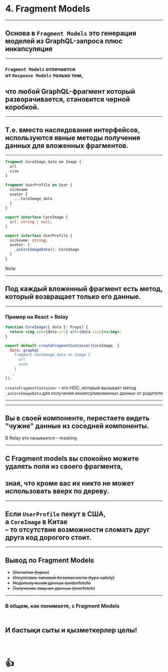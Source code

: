 # 4. Fragment Models

-----

## Основа в `Fragment Models` это генерация моделей из GraphQL-запроса плюс <span class="green">инкапсуляция</span>

-----

### `Fragment Models` отличается <br/>от `Response Models` только тем,

## что любой GraphQL-фрагмент который разворачивается, становится черной коробкой. <!-- .element: class="fragment green" -->

-----

## Т.е. вместо наследования интерфейсов, используются явные методы получения данных для вложенных фрагментов.

-----

```graphql
fragment CoreImage_data on Image {
  url
  size
}

fragment UserProfile on User {
  nickname
  avatar {
    ...CoreImage_data
  }
}

```

```typescript
export interface CoreImage {
  url: string | null;
}

export interface UserProfile {
  nickname: string;
  avatar: {
    _asCoreImageData(): CoreImage
  }
}

```

<span class="fragment" data-code-focus="9" data-code-block="1" />
<span class="fragment" data-code-focus="8" data-code-block="2" />

Note:
<!-- ```graphql
fragment UserProfile on User {
  ...AppPic
}

# Squares App fragment
fragment AppPic on HasPicture {
  squarePic: picture(style: SQUARE) {
    ...CoreImage
  }
}
```

```java
// Shared across apps
interface UserProfile {
  AppPic asAppPic();
}
interface CoreImage { ... }

// Squares App model
interface AppPic {
  SquarePic getSquarePic();

  interface SquarePic {
    CoreImage asCoreImage();
  }
}
``` -->

-----

## Под каждый вложенный фрагмент есть метод, который возвращает только его данные.

-----

### Пример на React + Relay

```jsx
function CoreImage({ data }: Props) {
  return <img src={data.url} alt={data.size}></img>;
}

export default createFragmentContainer(CoreImage, {
  data: graphql`
    fragment CoreImage_data on Image {
      url
      size
    }
  `,
});

```

<span class="fragment" data-code-focus="5" data-code-block="1">
  <code>createFragmentContainer</code> – это HOC, который вызывает метод <code>_asCoreImageData</code> для получения инкапсулированных данных от родителя
</span>

-----

<span class="fragment" style="position: absolute; width: 100%; margin-left: -50%">
  <img src="./fmodel1.svg" class="plain" />
</span>
  
<span class="fragment" style="position: absolute; width: 100%; margin-left: -50%">
  <img src="./fmodel2.svg" class="plain" />
</span>

<span class="fragment" style="position: absolute; width: 100%; margin-left: -50%">
  <img src="./fmodel3.svg" class="plain" />
</span>

<span class="fragment" style="position: absolute; width: 100%; margin-left: -50%">
  <img src="./fmodel4.svg" class="plain" />
</span>

<span class="fragment" style="position: absolute; width: 100%; margin-left: -50%">
  <img src="./fmodel5.svg" class="plain" />
</span>

<span class="fragment" style="position: absolute; width: 100%; margin-left: -50%">
  <img src="./fmodel6.svg" class="plain" />
</span>

-----

## Вы в своей компоненте, перестаете видеть "чужие" данные из соседней компоненты. <!-- .element: class="green" -->

В Relay это называется – masking <!-- .element: class="fragment" -->

-----

## C Fragment models вы спокойно можете удалять поля из своего фрагмента,

## зная, что кроме вас их никто не может использовать вверх по дереву. <!-- .element: class="fragment orange" -->

-----

## Если `UserProfile` пекут в США, <br/> а `CoreImage` в Китае <br/>– то отсутствие возможности сломать друг друга код дорогого стоит.  

-----

## Вывод по Fragment Models

- ~~Опечатки (typos)~~ <!-- .element: class="fragment green" -->
- ~~Отсутствие типовой безопасности (type safety)~~ <!-- .element: class="fragment green" -->
- ~~Недополучения данных (underfetch)~~ <!-- .element: class="fragment green" -->
- ~~Получение лишних данных (overfetch)~~ <!-- .element: class="fragment green" -->

-----

### В общем, как понимаете, с Fragment Models

## <br/>И бастықи сыты и қызметкерлер целы! <!-- .element: class="green" -->

# <br/> 👍
